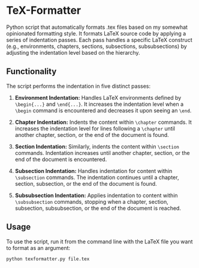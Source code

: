 # TeX-Formatter
Python script that automatically formats .tex files based on my somewhat opinionated formatting style. It formats LaTeX source code by applying a series of indentation passes. Each pass handles a specific LaTeX construct (e.g., environments, chapters, sections, subsections, subsubsections) by adjusting the indentation level based on the hierarchy.

## Functionality

The script performs the indentation in five distinct passes:

1.  **Environment Indentation:** Handles LaTeX environments defined by `\begin{...}` and `\end{...}`. It increases the indentation level when a `\begin` command is encountered and decreases it upon seeing an `\end`.

2.  **Chapter Indentation:** Indents the content within `\chapter` commands. It increases the indentation level for lines following a `\chapter` until another chapter, section, or the end of the document is found.

3.  **Section Indentation:** Similarly, indents the content within `\section` commands. Indentation increases until another chapter, section, or the end of the document is encountered.

4.  **Subsection Indentation:** Handles indentation for content within `\subsection` commands. The indentation continues until a chapter, section, subsection, or the end of the document is found.

5.  **Subsubsection Indentation:** Applies indentation to content within `\subsubsection` commands, stopping when a chapter, section, subsection, subsubsection, or the end of the document is reached.

## Usage

To use the script, run it from the command line with the LaTeX file you want to format as an argument:

```bash
python texformatter.py file.tex
```
